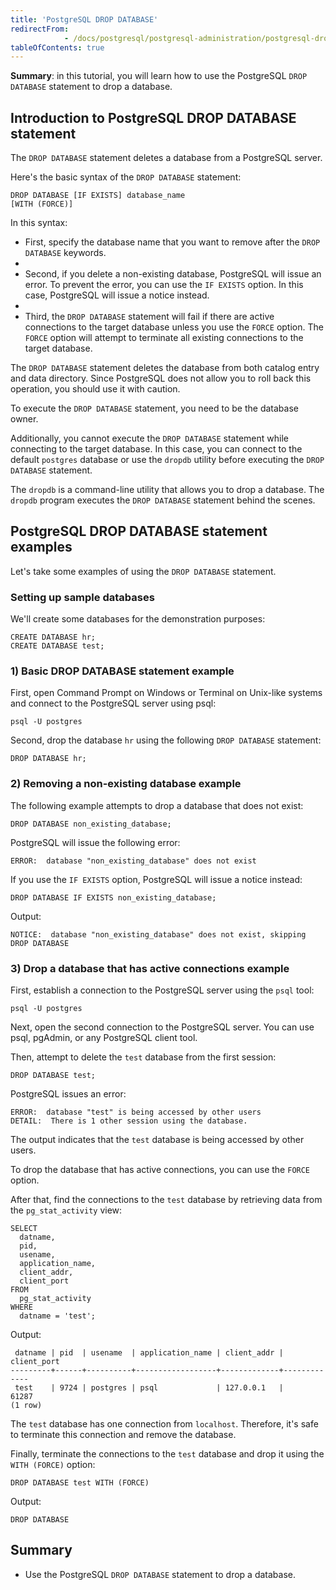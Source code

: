 ```yaml
---
title: 'PostgreSQL DROP DATABASE'
redirectFrom: 
            - /docs/postgresql/postgresql-administration/postgresql-drop-database/
tableOfContents: true
---
```



**Summary**: in this tutorial, you will learn how to use the PostgreSQL `DROP DATABASE` statement to drop a database.





## Introduction to PostgreSQL DROP DATABASE statement





The `DROP DATABASE` statement deletes a database from a PostgreSQL server.





Here's the basic syntax of the `DROP DATABASE` statement:





```
DROP DATABASE [IF EXISTS] database_name
[WITH (FORCE)]
```





In this syntax:





- First, specify the database name that you want to remove after the `DROP DATABASE` keywords.
-
- Second, if you delete a non-existing database, PostgreSQL will issue an error. To prevent the error, you can use the `IF EXISTS` option. In this case, PostgreSQL will issue a notice instead.
-
- Third, the `DROP DATABASE` statement will fail if there are active connections to the target database unless you use the `FORCE` option. The `FORCE` option will attempt to terminate all existing connections to the target database.





The `DROP DATABASE` statement deletes the database from both catalog entry and data directory. Since PostgreSQL does not allow you to roll back this operation, you should use it with caution.





To execute the `DROP DATABASE` statement, you need to be the database owner.





Additionally, you cannot execute the `DROP DATABASE` statement while connecting to the target database. In this case, you can connect to the default `postgres` database or use the `dropdb` utility before executing the `DROP DATABASE` statement.





The `dropdb` is a command-line utility that allows you to drop a database. The `dropdb` program executes the `DROP DATABASE` statement behind the scenes.





## PostgreSQL DROP DATABASE statement examples





Let's take some examples of using the `DROP DATABASE` statement.





### Setting up sample databases





We'll create some databases for the demonstration purposes:





```
CREATE DATABASE hr;
CREATE DATABASE test;
```





### 1) Basic DROP DATABASE statement example





First, open Command Prompt on Windows or Terminal on Unix-like systems and connect to the PostgreSQL server using psql:





```
psql -U postgres
```





Second, drop the database `hr` using the following `DROP DATABASE` statement:





```
DROP DATABASE hr;
```





### 2) Removing a non-existing database example





The following example attempts to drop a database that does not exist:





```
DROP DATABASE non_existing_database;
```





PostgreSQL will issue the following error:





```
ERROR:  database "non_existing_database" does not exist
```





If you use the `IF EXISTS` option, PostgreSQL will issue a notice instead:





```
DROP DATABASE IF EXISTS non_existing_database;
```





Output:





```
NOTICE:  database "non_existing_database" does not exist, skipping
DROP DATABASE
```





### 3) Drop a database that has active connections example





First, establish a connection to the PostgreSQL server using the `psql` tool:





```
psql -U postgres
```





Next, open the second connection to the PostgreSQL server. You can use psql, pgAdmin, or any PostgreSQL client tool.





Then, attempt to delete the `test` database from the first session:





```
DROP DATABASE test;
```





PostgreSQL issues an error:





```
ERROR:  database "test" is being accessed by other users
DETAIL:  There is 1 other session using the database.
```





The output indicates that the `test` database is being accessed by other users.





To drop the database that has active connections, you can use the `FORCE` option.





After that, find the connections to the `test` database by retrieving data from the `pg_stat_activity` view:





```
SELECT
  datname,
  pid,
  usename,
  application_name,
  client_addr,
  client_port
FROM
  pg_stat_activity
WHERE
  datname = 'test';
```





Output:





```
 datname | pid  | usename  | application_name | client_addr | client_port
---------+------+----------+------------------+-------------+-------------
 test    | 9724 | postgres | psql             | 127.0.0.1   |       61287
(1 row)
```





The `test` database has one connection from `localhost`. Therefore, it's safe to terminate this connection and remove the database.





Finally, terminate the connections to the `test` database and drop it using the `WITH (FORCE)` option:





```
DROP DATABASE test WITH (FORCE)
```





Output:





```
DROP DATABASE
```





## Summary





- Use the PostgreSQL `DROP DATABASE` statement to drop a database.


